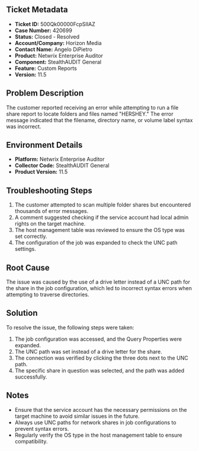 ## Ticket Metadata
- **Ticket ID:** 500Qk00000FcpSIIAZ
- **Case Number:** 420699
- **Status:** Closed - Resolved
- **Account/Company:** Horizon Media
- **Contact Name:** Angelo DiPietro
- **Product:** Netwrix Enterprise Auditor
- **Component:** StealthAUDIT General
- **Feature:** Custom Reports
- **Version:** 11.5

## Problem Description
The customer reported receiving an error while attempting to run a file share report to locate folders and files named "HERSHEY." The error message indicated that the filename, directory name, or volume label syntax was incorrect.

## Environment Details
- **Platform:** Netwrix Enterprise Auditor
- **Collector Code:** StealthAUDIT General
- **Product Version:** 11.5

## Troubleshooting Steps
1. The customer attempted to scan multiple folder shares but encountered thousands of error messages.
2. A comment suggested checking if the service account had local admin rights on the target machine.
3. The host management table was reviewed to ensure the OS type was set correctly.
4. The configuration of the job was expanded to check the UNC path settings.

## Root Cause
The issue was caused by the use of a drive letter instead of a UNC path for the share in the job configuration, which led to incorrect syntax errors when attempting to traverse directories.

## Solution
To resolve the issue, the following steps were taken:
1. The job configuration was accessed, and the Query Properties were expanded.
2. The UNC path was set instead of a drive letter for the share.
3. The connection was verified by clicking the three dots next to the UNC path.
4. The specific share in question was selected, and the path was added successfully.

## Notes
- Ensure that the service account has the necessary permissions on the target machine to avoid similar issues in the future.
- Always use UNC paths for network shares in job configurations to prevent syntax errors.
- Regularly verify the OS type in the host management table to ensure compatibility.